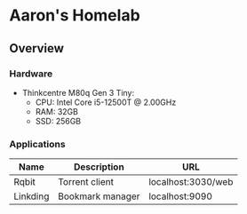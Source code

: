 # Aaron's Homelab

## Overview

### Hardware

- Thinkcentre M80q Gen 3 Tiny:
  - CPU: Intel Core i5-12500T @ 2.00GHz
  - RAM: 32GB
  - SSD: 256GB

### Applications

| Name     | Description      | URL                |
| -------- | ---------------- | ------------------ |
| Rqbit    | Torrent client   | localhost:3030/web |
| Linkding | Bookmark manager | localhost:9090     |
